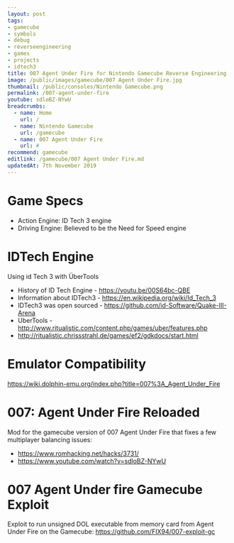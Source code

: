 ```yaml
---
layout: post
tags: 
- gamecube
- symbols
- debug
- reverseengineering
- games
- projects
- idtech3
title: 007 Agent Under Fire for Nintendo Gamecube Reverse Engineering
image: /public/images/gamecube/007 Agent Under Fire.jpg
thumbnail: /public/consoles/Nintendo Gamecube.png
permalink: /007-agent-under-fire
youtube: sdloBZ-NYwU
breadcrumbs:
  - name: Home
    url: /
  - name: Nintendo Gamecube 
    url: /gamecube
  - name: 007 Agent Under Fire
    url: #
recommend: gamecube
editlink: /gamecube/007 Agent Under Fire.md
updatedAt: 7th November 2019
---
```


# Game Specs
 - Action Engine: ID Tech 3 engine
 - Driving Engine: Believed to be the Need for Speed engine

# IDTech Engine
Using id Tech 3 with ÜberTools

* History of ID Tech Engine - https://youtu.be/00S64bc-QBE
* Information about IDTech3 - https://en.wikipedia.org/wiki/Id_Tech_3
* IDTech3 was open sourced - https://github.com/id-Software/Quake-III-Arena
* UberTools - http://www.ritualistic.com/content.php/games/uber/features.php
* http://ritualistic.chrissstrahl.de/games/ef2/gdkdocs/start.html

# Emulator Compatibility
https://wiki.dolphin-emu.org/index.php?title=007%3A_Agent_Under_Fire

# 007: Agent Under Fire Reloaded
Mod for the gamecube version of 007 Agent Under Fire that fixes a few multiplayer balancing issues:
* https://www.romhacking.net/hacks/3731/
* https://www.youtube.com/watch?v=sdloBZ-NYwU

# 007 Agent Under fire Gamecube Exploit
Exploit to run unsigned DOL executable from memory card from Agent Under Fire on the Gamecube: https://github.com/FIX94/007-exploit-gc  
